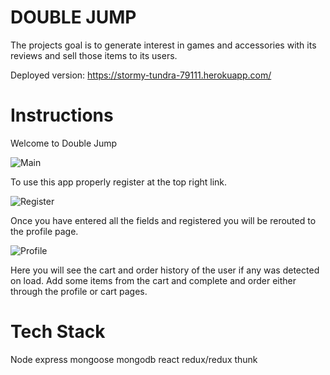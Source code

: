 # DOUBLE JUMP 

 The projects goal is to generate interest in games and accessories with its reviews and sell those items to its users.

 Deployed version: https://stormy-tundra-79111.herokuapp.com/

# Instructions
Welcome to Double Jump

<img alt='Main' src='https://lh3.googleusercontent.com/X6dQw-pbcTIzkphH4bqSZuafh5_wQ1qWO34N-wfbLMv-9Xx9ZvEz32AuUaTb9H1GWodlMc2glVbtLry_X9c=w1920-h969-rw' />

To use this app properly register at the top right link. 

<img alt='Register' src='https://lh6.googleusercontent.com/_TnWM_V4VMI7GbXeaAiK5EFDqlMpUy-W8KbM9XVg7p2676s1HVaDodOiDUhBhqKfvjGPrhoCNk_lWZbCcAE=w1920-h969-rw' />

Once you have entered all the fields and registered you will be rerouted to the profile page.

 <img alt='Profile' src='https://lh3.googleusercontent.com/M4Ng7U1s5hxUNIBmrcH8tdg8ooh2QWRzWH6kLVYB6E0-m0C58T4dIo7iw8FpDJLosIAh_nmMBUpEl4X3JJs=w1920-h969-rw' />

 Here you will see the cart and order history of the user if any was detected on load. Add some items from the cart and complete and order either through the profile or cart pages. 

# Tech Stack
Node
express
mongoose
mongodb
react
redux/redux thunk
